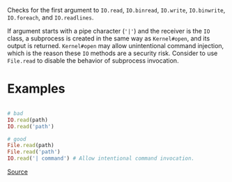 
Checks for the first argument to `IO.read`, `IO.binread`, `IO.write`, `IO.binwrite`,
`IO.foreach`, and `IO.readlines`.

If argument starts with a pipe character (`'|'`) and the receiver is the `IO` class,
a subprocess is created in the same way as `Kernel#open`, and its output is returned.
`Kernel#open` may allow unintentional command injection, which is the reason these
`IO` methods are a security risk.
Consider to use `File.read` to disable the behavior of subprocess invocation.

# Examples

```ruby

# bad
IO.read(path)
IO.read('path')

# good
File.read(path)
File.read('path')
IO.read('| command') # Allow intentional command invocation.
```

[Source](http://www.rubydoc.info/gems/rubocop/RuboCop/Cop/Security/IoMethods)